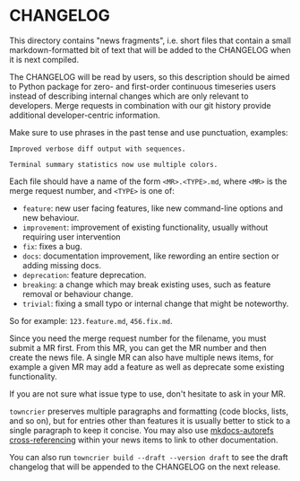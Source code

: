 # CHANGELOG

This directory contains "news fragments",
i.e. short files that contain a small markdown-formatted bit of text
that will be added to the CHANGELOG when it is next compiled.

The CHANGELOG will be read by users,
so this description should be aimed to Python package for zero- and first-order continuous timeseries users
instead of describing internal changes which are only relevant to developers.
Merge requests in combination with our git history
provide additional developer-centric information.

Make sure to use phrases in the past tense and use punctuation, examples:

```
Improved verbose diff output with sequences.

Terminal summary statistics now use multiple colors.
```

Each file should have a name of the form `<MR>.<TYPE>.md`, where `<MR>` is the merge request number, and `<TYPE>` is one of:

* `feature`: new user facing features, like new command-line options and new behaviour.
* `improvement`: improvement of existing functionality, usually without requiring user intervention
* `fix`: fixes a bug.
* `docs`: documentation improvement, like rewording an entire section or adding missing docs.
* `deprecation`: feature deprecation.
* `breaking`: a change which may break existing uses, such as feature removal or behaviour change.
* `trivial`: fixing a small typo or internal change that might be noteworthy.

So for example: `123.feature.md`, `456.fix.md`.

Since you need the merge request number for the filename, you must submit a MR first.
From this MR, you can get the MR number and then create the news file.
A single MR can also have multiple news items,
for example a given MR may add a feature as well as deprecate some existing functionality.

If you are not sure what issue type to use, don't hesitate to ask in your MR.

`towncrier` preserves multiple paragraphs and formatting
(code blocks, lists, and so on),
but for entries other than features it is usually better to stick to a single paragraph to keep it concise.
You may also use [mkdocs-autorefs cross-referencing](https://mkdocstrings.github.io/autorefs/)
within your news items to link to other documentation.

You can also run `towncrier build --draft --version draft`
to see the draft changelog that will be appended to the CHANGELOG on the next release.
